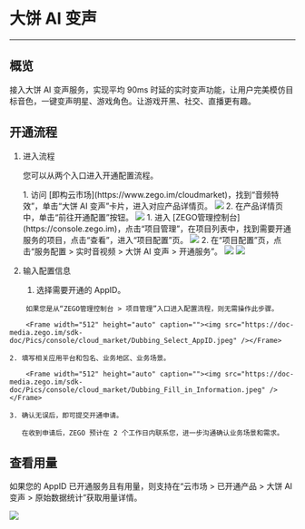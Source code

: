 # 大饼 AI 变声

- - -

## 概览

接入大饼 AI 变声服务，实现平均 90ms 时延的实时变声功能，让用户完美模仿目标音色，一键变声明星、游戏角色。让游戏开黑、社交、直播更有趣。

## 开通流程

1. 进入流程

    您可以从两个入口进入开通配置流程。

    <Tabs>
    <Tab title="入口 1">
    1. 访问 [即构云市场](https://www.zego.im/cloudmarket)，找到“音频特效”，单击“大饼 AI 变声”卡片，进入对应产品详情页。
    <Frame width="512" height="auto" caption=""><img src="https://doc-media.zego.im/sdk-doc/Pics/console/cloud_market/Dubbing.jpeg" /></Frame>
    2. 在产品详情页中，单击“前往开通配置”按钮。
    <Frame width="512" height="auto" caption=""><img src="https://doc-media.zego.im/sdk-doc/Pics/console/cloud_market/Dubbing_subscription.jpeg" /></Frame>
    </Tab>
    <Tab title="入口 2">
    1. 进入 [ZEGO管理控制台](https://console.zego.im)，点击“项目管理”，在项目列表中，找到需要开通服务的项目，点击“查看”，进入“项目配置”页。
    <Frame width="512" height="auto" caption=""><img src="https://doc-media.zego.im/sdk-doc/Pics/console/cloud_market/Project_Details.jpeg" /></Frame>
    2. 在“项目配置”页，点击“服务配置 > 实时音视频 > 大饼 AI 变声 > 开通服务”。
    <Frame width="512" height="auto" caption=""><img src="https://doc-media.zego.im/sdk-doc/Pics/console/cloud_market/Dubbing_Project_Config_1.jpeg" /></Frame>
    <Frame width="512" height="auto" caption=""><img src="https://doc-media.zego.im/sdk-doc/Pics/console/cloud_market/Dubbing_Project_Config_2.jpeg" /></Frame>
    </Tab>
    </Tabs>

2. 输入配置信息

    1. 选择需要开通的 AppID。

<Note title="说明">


        如果您是从“ZEGO管理控制台 > 项目管理”入口进入配置流程，则无需操作此步骤。

</Note>


        <Frame width="512" height="auto" caption=""><img src="https://doc-media.zego.im/sdk-doc/Pics/console/cloud_market/Dubbing_Select_AppID.jpeg" /></Frame>

    2. 填写相关应用平台和包名、业务地区、业务场景。

        <Frame width="512" height="auto" caption=""><img src="https://doc-media.zego.im/sdk-doc/Pics/console/cloud_market/Dubbing_Fill_in_Information.jpeg" /></Frame>

    3. 确认无误后，即可提交开通申请。

       在收到申请后，ZEGO 预计在 2 个工作日内联系您，进一步沟通确认业务场景和需求。


## 查看用量

如果您的 AppID 已开通服务且有用量，则支持在“云市场 > 已开通产品 > 大饼 AI 变声 > 原始数据统计”获取用量详情。

<Frame width="512" height="auto" caption=""><img src="https://doc-media.zego.im/sdk-doc/Pics/console/cloud_market/Dubbing_Original_Stat.png" /></Frame>
